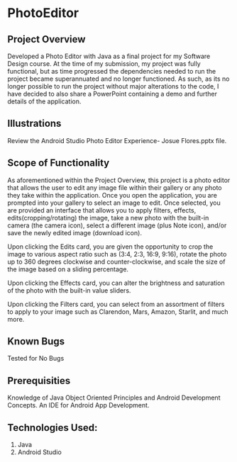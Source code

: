 # PhotoEditor

## Project Overview
Developed a Photo Editor with Java as a final project for my Software Design course. At the time of my submission, my project was fully functional, but as time progressed the dependencies needed to run the project became superannuated and no longer functioned. As such, as its no longer possible to run the project without
major alterations to the code, I have decided to also share a PowerPoint containing a demo and further details of the application.

## Illustrations
Review the Android Studio Photo Editor Experience- Josue Flores.pptx file.

## Scope of Functionality
As aforementioned within the Project Overview, this project is a photo editor that allows the user to edit any image file within their gallery or any photo they take within the application. Once you open the application, you are prompted into your gallery to select an image to edit. Once selected, you are provided an interface that allows you to apply filters, effects,
edits(cropping/rotating) the image, take a new photo with the built-in camera (the camera icon), select a different image (plus Note icon), and/or save the newly edited image (download icon).

Upon clicking the Edits card, you are given the opportunity to crop the image to various aspect ratio such as (3:4, 2:3, 16:9, 9:16), rotate the photo up to 360 degrees clockwise and counter-clockwise, and scale the size of the image based on a sliding percentage.

Upon clicking the Effects card, you can alter the brightness and saturation of the photo with the built-in value sliders.

Upon clicking the Filters card, you can select from an assortment of filters to apply to your image such as Clarendon, Mars, Amazon, Starlit, and much more.

## Known Bugs
  Tested for No Bugs 

## Prerequisities
Knowledge of Java Object Oriented Principles and Android Development Concepts.
An IDE for Android App Development.

## Technologies Used:
   1) Java
   2) Android Studio
